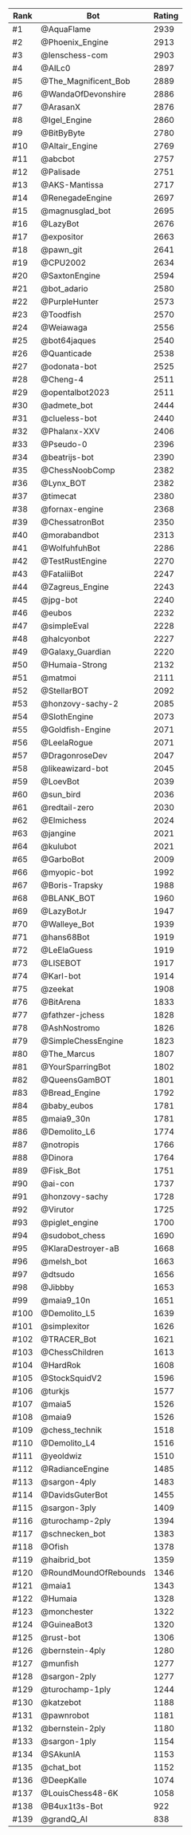 Rank|Bot|Rating
---|---|---
#1|@AquaFlame|2939
#2|@Phoenix_Engine|2913
#3|@lenschess-com|2903
#4|@AILc0|2897
#5|@The_Magnificent_Bob|2889
#6|@WandaOfDevonshire|2886
#7|@ArasanX|2876
#8|@Igel_Engine|2860
#9|@BitByByte|2780
#10|@Altair_Engine|2769
#11|@abcbot|2757
#12|@Palisade|2751
#13|@AKS-Mantissa|2717
#14|@RenegadeEngine|2697
#15|@magnusglad_bot|2695
#16|@LazyBot|2676
#17|@expositor|2663
#18|@pawn_git|2641
#19|@CPU2002|2634
#20|@SaxtonEngine|2594
#21|@bot_adario|2580
#22|@PurpleHunter|2573
#23|@Toodfish|2570
#24|@Weiawaga|2556
#25|@bot64jaques|2540
#26|@Quanticade|2538
#27|@odonata-bot|2525
#28|@Cheng-4|2511
#29|@opentalbot2023|2511
#30|@admete_bot|2444
#31|@clueless-bot|2440
#32|@Phalanx-XXV|2406
#33|@Pseudo-0|2396
#34|@beatrijs-bot|2390
#35|@ChessNoobComp|2382
#36|@Lynx_BOT|2382
#37|@timecat|2380
#38|@fornax-engine|2368
#39|@ChessatronBot|2350
#40|@morabandbot|2313
#41|@WolfuhfuhBot|2286
#42|@TestRustEngine|2270
#43|@FataliiBot|2247
#44|@Zagreus_Engine|2243
#45|@jpg-bot|2240
#46|@eubos|2232
#47|@simpleEval|2228
#48|@halcyonbot|2227
#49|@Galaxy_Guardian|2220
#50|@Humaia-Strong|2132
#51|@matmoi|2111
#52|@StellarBOT|2092
#53|@honzovy-sachy-2|2085
#54|@SlothEngine|2073
#55|@Goldfish-Engine|2071
#56|@LeelaRogue|2071
#57|@DragonroseDev|2047
#58|@likeawizard-bot|2045
#59|@LoevBot|2039
#60|@sun_bird|2036
#61|@redtail-zero|2030
#62|@Elmichess|2024
#63|@jangine|2021
#64|@kulubot|2021
#65|@GarboBot|2009
#66|@myopic-bot|1992
#67|@Boris-Trapsky|1988
#68|@BLANK_BOT|1960
#69|@LazyBotJr|1947
#70|@Walleye_Bot|1939
#71|@hans68Bot|1919
#72|@LeElaGuess|1919
#73|@LISEBOT|1917
#74|@Karl-bot|1914
#75|@zeekat|1908
#76|@BitArena|1833
#77|@fathzer-jchess|1828
#78|@AshNostromo|1826
#79|@SimpleChessEngine|1823
#80|@The_Marcus|1807
#81|@YourSparringBot|1802
#82|@QueensGamBOT|1801
#83|@Bread_Engine|1792
#84|@baby_eubos|1781
#85|@maia9_30n|1781
#86|@Demolito_L6|1774
#87|@notropis|1766
#88|@Dinora|1764
#89|@Fisk_Bot|1751
#90|@ai-con|1737
#91|@honzovy-sachy|1728
#92|@Virutor|1725
#93|@piglet_engine|1700
#94|@sudobot_chess|1690
#95|@KlaraDestroyer-aB|1668
#96|@melsh_bot|1663
#97|@dtsudo|1656
#98|@Jibbby|1653
#99|@maia9_10n|1651
#100|@Demolito_L5|1639
#101|@simplexitor|1626
#102|@TRACER_Bot|1621
#103|@ChessChildren|1613
#104|@HardRok|1608
#105|@StockSquidV2|1596
#106|@turkjs|1577
#107|@maia5|1526
#108|@maia9|1526
#109|@chess_technik|1518
#110|@Demolito_L4|1516
#111|@yeoldwiz|1510
#112|@RadianceEngine|1485
#113|@sargon-4ply|1483
#114|@DavidsGuterBot|1455
#115|@sargon-3ply|1409
#116|@turochamp-2ply|1394
#117|@schnecken_bot|1383
#118|@Ofish|1378
#119|@haibrid_bot|1359
#120|@RoundMoundOfRebounds|1346
#121|@maia1|1343
#122|@Humaia|1328
#123|@monchester|1322
#124|@GuineaBot3|1320
#125|@rust-bot|1306
#126|@bernstein-4ply|1280
#127|@munfish|1277
#128|@sargon-2ply|1277
#129|@turochamp-1ply|1244
#130|@katzebot|1188
#131|@pawnrobot|1181
#132|@bernstein-2ply|1180
#133|@sargon-1ply|1154
#134|@SAkunIA|1153
#135|@chat_bot|1152
#136|@DeepKalle|1074
#137|@LouisChess48-6K|1058
#138|@B4ux1t3s-Bot|922
#139|@grandQ_AI|838
